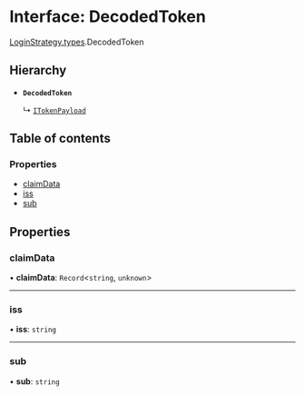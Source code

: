 # Interface: DecodedToken

[LoginStrategy.types](../modules/loginstrategy_types.md).DecodedToken

## Hierarchy

- **`DecodedToken`**

  ↳ [`ITokenPayload`](loginstrategy_types.itokenpayload.md)

## Table of contents

### Properties

- [claimData](loginstrategy_types.decodedtoken.md#claimdata)
- [iss](loginstrategy_types.decodedtoken.md#iss)
- [sub](loginstrategy_types.decodedtoken.md#sub)

## Properties

### claimData

• **claimData**: `Record`<`string`, `unknown`\>

___

### iss

• **iss**: `string`

___

### sub

• **sub**: `string`

